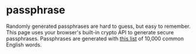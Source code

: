 # passphrase

Randomly generated passphrases are hard to guess, but easy to remember.
This page uses your browser's built-in crypto API to generate secure passphrases.
Passphrases are generated with
[this list](https://github.com/first20hours/google-10000-english)
of 10,000 common English words.
